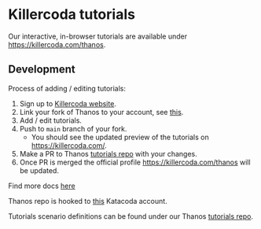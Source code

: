 # Killercoda tutorials

Our interactive, in-browser tutorials are available under https://killercoda.com/thanos.

## Development

Process of adding / editing tutorials:

1. Sign up to [Killercoda website](https://killercoda.com).
2. Link your fork of Thanos to your account, see [this](https://killercoda.com/creators/get-started).
3. Add / edit tutorials.
4. Push to `main` branch of your fork.
   * You should see the updated preview of the tutorials on https://killercoda.com/<your-profile>.
5. Make a PR to Thanos [tutorials repo](https://github.com/thanos-io/tutorials) with your changes.
6. Once PR is merged the official profile https://killercoda.com/thanos will be updated.

Find more docs [here](https://killercoda.com/creators)

Thanos repo is hooked to [this](https://killercoda.com/thanos) Katacoda account.

Tutorials scenario definitions can be found under our Thanos [tutorials repo](https://github.com/thanos-io/tutorials).
